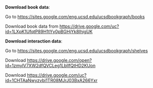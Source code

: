**Download book data**:

Go to https://sites.google.com/eng.ucsd.edu/ucsdbookgraph/books

Download book data from https://drive.google.com/uc?id=1LXpK1UfqtP89H1tYy0pBGHjYk8IhigUK

**Download interaction data**:

Go to https://sites.google.com/eng.ucsd.edu/ucsdbookgraph/shelves

Download https://drive.google.com/open?id=1zmylV7XW2dfQVCLeg1LbllfQtHD2KUon

Download https://drive.google.com/uc?id=1CHTAaNwyzvbi1TR08MJrJ03BxA266Yxr
